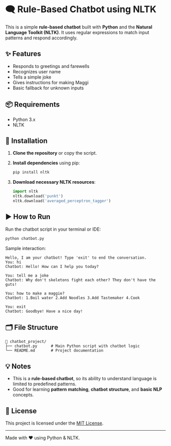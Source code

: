 # 🗨️ Rule-Based Chatbot using NLTK

This is a simple **rule-based chatbot** built with **Python** and the **Natural Language Toolkit (NLTK)**. It uses regular expressions to match input patterns and respond accordingly.

## ✨ Features

- Responds to greetings and farewells
- Recognizes user name
- Tells a simple joke
- Gives instructions for making Maggi
- Basic fallback for unknown inputs

## 📦 Requirements

- Python 3.x
- NLTK

## 🔧 Installation

1. **Clone the repository** or copy the script.
2. **Install dependencies** using pip:

   ```bash
   pip install nltk
   ```

3. **Download necessary NLTK resources**:

   ```python
   import nltk
   nltk.download('punkt')
   nltk.download('averaged_perceptron_tagger')
   ```

## ▶️ How to Run

Run the chatbot script in your terminal or IDE:

```bash
python chatbot.py
```

Sample interaction:

```
Hello, I am your chatbot! Type 'exit' to end the conversation.
You: hi
Chatbot: Hello! How can I help you today?

You: tell me a joke
Chatbot: Why don't skeletons fight each other? They don't have the guts!

You: how to make a maggie?
Chatbot: 1.Boil water 2.Add Noodles 3.Add Tastemaker 4.Cook

You: exit
Chatbot: Goodbye! Have a nice day!
```

## 🗂️ File Structure

```
📁 chatbot_project/
├── chatbot.py      # Main Python script with chatbot logic
└── README.md       # Project documentation
```

## 💡 Notes

- This is a **rule-based chatbot**, so its ability to understand language is limited to predefined patterns.
- Good for learning **pattern matching**, **chatbot structure**, and **basic NLP** concepts.

## 📜 License

This project is licensed under the [MIT License](LICENSE).

---

Made with ❤️ using Python & NLTK.
